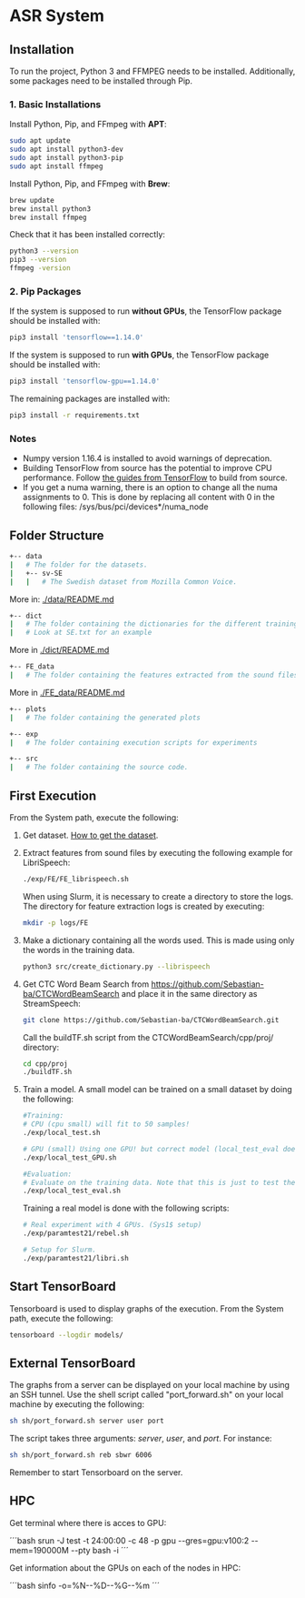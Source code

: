 # ASR System

## Installation

To run the project, Python 3 and FFMPEG needs to be installed. Additionally, some packages need to be installed through Pip. 

### 1. Basic Installations

Install Python, Pip, and FFmpeg with **APT**: 

```bash
sudo apt update
sudo apt install python3-dev
sudo apt install python3-pip
sudo apt install ffmpeg
```

Install Python, Pip, and FFmpeg with **Brew**: 

```bash
brew update
brew install python3
brew install ffmpeg
```

Check that it has been installed correctly: 

```bash
python3 --version
pip3 --version
ffmpeg -version
```

### 2. Pip Packages

If the system is supposed to run **without GPUs**, the TensorFlow package should be installed with: 

```bash
pip3 install 'tensorflow==1.14.0'
```

If the system is supposed to run **with GPUs**, the TensorFlow package should be installed with: 

```bash
pip3 install 'tensorflow-gpu==1.14.0'
```

The remaining packages are installed with: 

```bash
pip3 install -r requirements.txt
```

### Notes
- Numpy version 1.16.4 is installed to avoid warnings of deprecation. 
- Building TensorFlow from source has the potential to improve CPU performance. Follow [the guides from TensorFlow](https://www.tensorflow.org/install/source) to build from source.
- If you get a numa warning, there is an option to change all the numa assignments to 0. This is done by replacing all content with 0 in the following files: /sys/bus/pci/devices*/numa_node

## Folder Structure

```bash
+-- data
|   # The folder for the datasets.
|   +-- sv-SE
|   |   # The Swedish dataset from Mozilla Common Voice.
```
More in: [./data/README.md](./data/README.md)
```bash
+-- dict
|   # The folder containing the dictionaries for the different trainings
|   # Look at SE.txt for an example
```
More in [./dict/README.md](./dict/README.md)
```bash
+-- FE_data
|   # The folder containing the features extracted from the sound files
```
More in [./FE_data/README.md](./FE_data/README.md)

```bash
+-- plots
|   # The folder containing the generated plots
```
```bash
+-- exp
|   # The folder containing execution scripts for experiments
```

```bash
+-- src
|   # The folder containing the source code.
```

## First Execution
From the System path, execute the following:

1. Get dataset. [How to get the dataset](./data/README.md).
2. Extract features from sound files by executing the following example for LibriSpeech:

    ```bash
    ./exp/FE/FE_librispeech.sh
    ```
    When using Slurm, it is necessary to create a directory to store the logs. The directory for feature extraction logs is created by executing: 

    ```bash
    mkdir -p logs/FE
    ```
3. Make a dictionary containing all the words used. This is made using only the words in the training data.

   ```bash
   python3 src/create_dictionary.py --librispeech
   ```

4. Get CTC Word Beam Search from https://github.com/Sebastian-ba/CTCWordBeamSearch and place it in the same directory as StreamSpeech: 

    ```bash
    git clone https://github.com/Sebastian-ba/CTCWordBeamSearch.git
    ```
    Call the buildTF.sh script from the CTCWordBeamSearch/cpp/proj/ directory:

    ```bash
    cd cpp/proj
    ./buildTF.sh
    ```
5. Train a model. A small model can be trained on a small dataset by doing the following: 
    ```bash
    #Training:
    # CPU (cpu small) will fit to 50 samples!
    ./exp/local_test.sh 

    # GPU (small) Using one GPU! but correct model (local_test_eval does not work with this.)
    ./exp/local_test_GPU.sh 

    #Evaluation: 
    # Evaluate on the training data. Note that this is just to test the system!
    ./exp/local_test_eval.sh
    ```

    Training a real model is done with the following scripts:

    ```bash
    # Real experiment with 4 GPUs. (Sys1$ setup)
    ./exp/paramtest21/rebel.sh

    # Setup for Slurm.
    ./exp/paramtest21/libri.sh
    ```

## Start TensorBoard

Tensorboard is used to display graphs of the execution. 
From the System path, execute the following: 

```bash
tensorboard --logdir models/
```

## External TensorBoard

The graphs from a server can be displayed on your local machine by using an SSH tunnel. Use the shell script called "port_forward.sh" on your local machine by executing the following: 

```bash
sh sh/port_forward.sh server user port
```

The script takes three arguments: *server*, *user*, and *port*.
For instance:

```bash
sh sh/port_forward.sh reb sbwr 6006
```

Remember to start Tensorboard on the server. 



## HPC

Get terminal where there is acces to GPU:

´´´bash
srun -J test -t 24:00:00 -c 48 -p gpu --gres=gpu:v100:2 --mem=190000M --pty bash -i
´´´


Get information about the GPUs on each of the nodes in HPC:

´´´bash
sinfo -o=%N--%D--%G--%m
´´´
